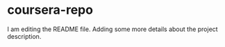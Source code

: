 # coursera-repo
I am editing the README file. Adding some more details about the project description.
